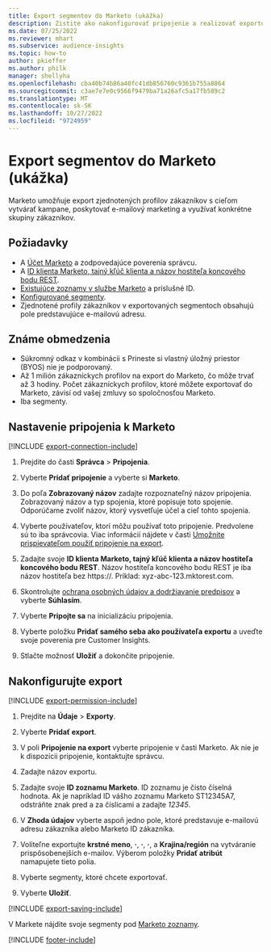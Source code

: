 ```yaml
---
title: Export segmentov do Marketo (ukážka)
description: Zistite ako nakonfigurovať pripojenie a realizovať exportovanie do Marketo.
ms.date: 07/25/2022
ms.reviewer: mhart
ms.subservice: audience-insights
ms.topic: how-to
author: pkieffer
ms.author: philk
manager: shellyha
ms.openlocfilehash: cba40b74b86a40fc41db856760c9361b755a8864
ms.sourcegitcommit: c3ae7e7e0c9566f9479ba71a26afc5a17fb589c2
ms.translationtype: MT
ms.contentlocale: sk-SK
ms.lasthandoff: 10/27/2022
ms.locfileid: "9724959"
---
```

# <a name="export-segments-to-marketo-preview"></a>Export segmentov do Marketo (ukážka)

Marketo umožňuje export zjednotených profilov zákazníkov s cieľom vytvárať kampane, poskytovať e-mailový marketing a využívať konkrétne skupiny zákazníkov.

## <a name="prerequisites"></a>Požiadavky

- A [Účet Marketo](https://login.marketo.com/) a zodpovedajúce poverenia správcu.
- A [ID klienta Marketo, tajný kľúč klienta a názov hostiteľa koncového bodu REST](https://developers.marketo.com/rest-api/authentication/).
- [Existujúce zoznamy v službe Marketo](https://docs.marketo.com/display/public/DOCS/Understanding+Static+Lists) a príslušné ID.
- [Konfigurované segmenty](segments.md).
- Zjednotené profily zákazníkov v exportovaných segmentoch obsahujú pole predstavujúce e-mailovú adresu.

## <a name="known-limitations"></a>Známe obmedzenia

- Súkromný odkaz v kombinácii s Prineste si vlastný úložný priestor (BYOS) nie je podporovaný.
- Až 1 milión zákazníckych profilov na export do Marketo, čo môže trvať až 3 hodiny. Počet zákazníckych profilov, ktoré môžete exportovať do Marketo, závisí od vašej zmluvy so spoločnosťou Marketo.
- Iba segmenty.

## <a name="set-up-connection-to-marketo"></a>Nastavenie pripojenia k Marketo

[!INCLUDE [export-connection-include](includes/export-connection-admn.md)]

1. Prejdite do časti **Správca** > **Pripojenia**.

1. Vyberte **Pridať pripojenie** a vyberte si **Marketo**.

1. Do poľa **Zobrazovaný názov** zadajte rozpoznateľný názov pripojenia. Zobrazovaný názov a typ spojenia, ktoré popisuje toto spojenie. Odporúčame zvoliť názov, ktorý vysvetľuje účel a cieľ tohto spojenia.

1. Vyberte používateľov, ktorí môžu používať toto pripojenie. Predvolene sú to iba správcovia. Viac informácií nájdete v časti [Umožnite prispievateľom použiť pripojenie na export](connections.md#allow-contributors-to-use-a-connection-for-exports).

1. Zadajte svoje **ID klienta Marketo, tajný kľúč klienta a názov hostiteľa koncového bodu REST**. Názov hostiteľa koncového bodu REST je iba názov hostiteľa bez https://. Príklad: xyz-abc-123.mktorest.com.

1. Skontrolujte [ochrana osobných údajov a dodržiavanie predpisov](connections.md#data-privacy-and-compliance) a vyberte **Súhlasím**.

1. Vyberte **Pripojte sa** na inicializáciu pripojenia.

1. Vyberte položku **Pridať samého seba ako používateľa exportu** a uveďte svoje poverenia pre Customer Insights.

1. Stlačte možnosť **Uložiť** a dokončite pripojenie.

## <a name="configure-an-export"></a>Nakonfigurujte export

[!INCLUDE [export-permission-include](includes/export-permission.md)]

1. Prejdite na **Údaje** > **Exporty**.

1. Vyberte **Pridať export**.

1. V poli **Pripojenie na export** vyberte pripojenie v časti Marketo. Ak nie je k dispozícii pripojenie, kontaktujte správcu.

1. Zadajte názov exportu.

1. Zadajte svoje **ID zoznamu Marketo**. ID zoznamu je čisto číselná hodnota. Ak je napríklad ID vášho zoznamu Marketo ST12345A7, odstráňte znak pred a za číslicami a zadajte *12345*.

1. V **Zhoda údajov** vyberte aspoň jedno pole, ktoré predstavuje e-mailovú adresu zákazníka alebo Marketo ID zákazníka.

1. Voliteľne exportujte **krstné meno**, **·**, **·**, **·**, a **Krajina/región** na vytváranie prispôsobenejších e-mailov. Výberom položky **Pridať atribút** namapujete tieto polia.

1. Vyberte segmenty, ktoré chcete exportovať.

1. Vyberte **Uložiť**.

[!INCLUDE [export-saving-include](includes/export-saving.md)]

V Markete nájdite svoje segmenty pod [Marketo zoznamy](https://docs.marketo.com/display/public/DOCS/Understanding+Static+Lists).

[!INCLUDE [footer-include](includes/footer-banner.md)]
